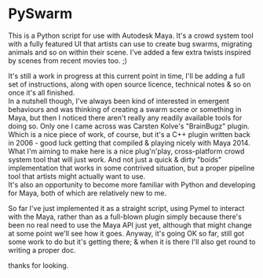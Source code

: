 PySwarm
=======

This is a Python script for use with Autodesk Maya.  It's a crowd system tool with a fully featured UI that artists can use to create bug swarms, migrating animals and so on within their scene.  I've added a few extra twists inspired by scenes from recent movies too. ;)

It's still a work in progress at this current point in time, I'll be adding a full set of instructions, along with open source licence, technical notes & so on once it's all finished.  
In a nutshell though, I've always been kind of interested in emergent behaviours and was thinking of creating a swarm scene or something in Maya, but then I noticed there aren't really any readily available tools for doing so.  Only one I came across was Carsten Kolve's "BrainBugz" plugin.  Which is a nice piece of work, of course, but it's a C++ plugin written back in 2006 - good luck getting that compiled & playing nicely with Maya 2014.  
What I'm aiming to make here is a nice plug'n'play, cross-platform crowd system tool that will just work.  And not just a quick & dirty "boids" implementation that works in some contrived situation, but a proper pipeline tool that artists might actually want to use.  
It's also an opportunity to become more familiar with Python and developing for Maya, both of which are relatively new to me.  

So far I've just implemented it as a straight script, using Pymel to interact with the Maya, rather than as a full-blown plugin simply because there's been no real need to use the Maya API just yet, although that might change at some point we'll see how it goes.
Anyway, it's going OK so far, still got some work to do but it's getting there; & when it is there I'll also get round to writing a proper doc.

thanks for looking.

